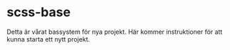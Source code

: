 # scss-base

Detta är vårat bassystem för nya projekt.
Här kommer instruktioner för att kunna starta ett nytt projekt.
